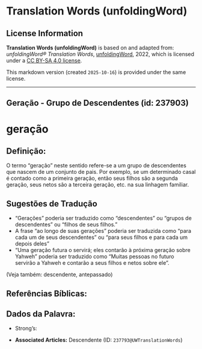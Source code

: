 # Translation Words (unfoldingWord)

## License Information

**Translation Words (unfoldingWord)** is based on and adapted from: _unfoldingWord® Translation Words_, [unfoldingWord](https://unfoldingword.org/utw), 2022, which is licensed under a [CC BY-SA 4.0 license](https://creativecommons.org/licenses/by-sa/4.0/legalcode.en).

This markdown version (created `2025-10-16`) is provided under the same license.



--------------------------------

## Geração - Grupo de Descendentes (id: 237903)

geração
=======

Definição:
----------

O termo “geração” neste sentido refere\-se a um grupo de descendentes que nascem de um conjunto de pais. Por exemplo, se um determinado casal é contado como a primeira geração, então seus filhos são a segunda geração, seus netos são a terceira geração, etc. na sua linhagem familiar.

Sugestões de Tradução
---------------------

* “Gerações” poderia ser traduzido como “descendentes” ou “grupos de descendentes” ou “filhos de seus filhos.”
* A frase “ao longo de suas gerações” poderia ser traduzida como “para cada um de seus descendentes” ou “para seus filhos e para cada um depois deles”
* “Uma geração futura o servirá; eles contarão à próxima geração sobre Yahweh” poderia ser traduzido como “Muitas pessoas no futuro servirão a Yahweh e contarão a seus filhos e netos sobre ele”.

(Veja também: descendente, antepassado)

Referências Bíblicas:
---------------------

Dados da Palavra:
-----------------

* Strong’s:

* **Associated Articles:** Descendente (ID: `237793@UWTranslationWords`)


